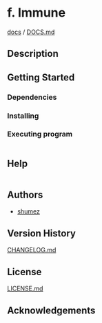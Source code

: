 <!--
Filename: 	README.md
Project: 	/Users/shume/Developer/mnemosyne/docs/Fornix/f_Immune
Author: 	shumez <https://github.com/shumez>
Created: 	2018-06-15 20:38:0
Modified: 	2019-01-26 11:18:51
-----
Copyright (c) 2019 shumez
-->

# f. Immune


[docs] / [DOCS.md]


## Description


## Getting Started



### Dependencies



### Installing



### Executing program

```
```

## Help

```
```

## Authors

* [shumez]

## Version History

[CHANGELOG.md]

## License

[LICENSE.md]


## Acknowledgements


<!-- ------------------------------- -->
[shumez]: shumez
[DOCS.md]: docs/DOCS.md
[docs]: docs/
[CHANGELOG.md]: CHANGELOG.md
[LICENSE.md]: LICENSE.md
